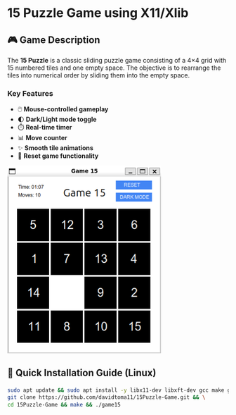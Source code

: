 # 15 Puzzle Game using X11/Xlib

## 🎮 Game Description

The **15 Puzzle** is a classic sliding puzzle game consisting of a 4×4 grid with 15 numbered tiles and one empty space. The objective is to rearrange the tiles into numerical order by sliding them into the empty space.

### Key Features
- 🖱️ **Mouse-controlled gameplay**
- 🌓 **Dark/Light mode toggle**
- ⏱️ **Real-time timer**
- 📊 **Move counter**
- ✨ **Smooth tile animations**
- 🔄 **Reset game functionality**
  
<img src="15Game.png" alt="15 Puzzle Screenshot" width="350"/>

## 🚀 Quick Installation Guide (Linux)
```bash
sudo apt update && sudo apt install -y libx11-dev libxft-dev gcc make git && \
git clone https://github.com/davidtoma11/15Puzzle-Game.git && \
cd 15Puzzle-Game && make && ./game15
